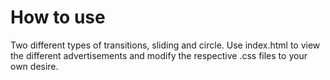 # How to use
Two different types of transitions, sliding and circle. Use index.html to view the different advertisements and modify the respective .css files to your own desire.
